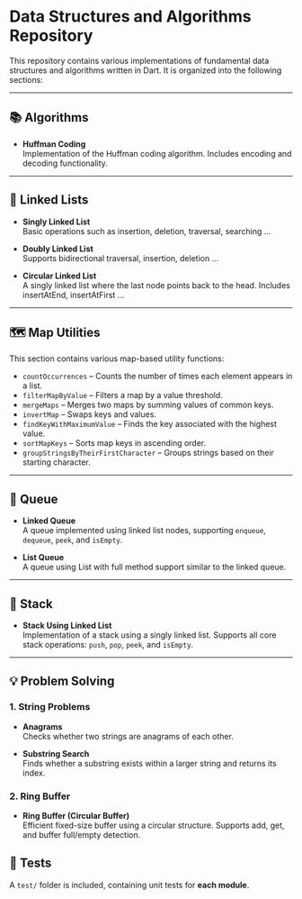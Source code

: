 # Data Structures and Algorithms Repository

This repository contains various implementations of fundamental data structures and algorithms written in Dart. It is organized into the following sections:

---

## 📚 Algorithms

- **Huffman Coding**  
  Implementation of the Huffman coding algorithm. Includes encoding and decoding functionality.

---

## 🔗 Linked Lists

- **Singly Linked List**  
  Basic operations such as insertion, deletion, traversal, searching ...

- **Doubly Linked List**  
  Supports bidirectional traversal, insertion, deletion ...

- **Circular Linked List**  
  A singly linked list where the last node points back to the head. Includes insertAtEnd, insertAtFirst ...

---

## 🗺️ Map Utilities

This section contains various map-based utility functions:

- `countOccurrences` – Counts the number of times each element appears in a list.
- `filterMapByValue` – Filters a map by a value threshold.
- `mergeMaps` – Merges two maps by summing values of common keys.
- `invertMap` – Swaps keys and values.
- `findKeyWithMaximumValue` – Finds the key associated with the highest value.
- `sortMapKeys` – Sorts map keys in ascending order.
- `groupStringsByTheirFirstCharacter` – Groups strings based on their starting character.

---

## 🧮 Queue

- **Linked Queue**  
  A queue implemented using linked list nodes, supporting `enqueue`, `dequeue`, `peek`, and `isEmpty`.

- **List Queue**  
  A queue using List with full method support similar to the linked queue.

---

## 🧱 Stack

- **Stack Using Linked List**  
  Implementation of a stack using a singly linked list. Supports all core stack operations: `push`, `pop`, `peek`, and `isEmpty`.

---

## 💡 Problem Solving

### 1. String Problems

- **Anagrams**  
  Checks whether two strings are anagrams of each other.

- **Substring Search**  
  Finds whether a substring exists within a larger string and returns its index.

### 2. Ring Buffer

- **Ring Buffer (Circular Buffer)**  
  Efficient fixed-size buffer using a circular structure. Supports add, get, and buffer full/empty detection.

## 🧪 Tests

A `test/` folder is included, containing unit tests for **each module**.

